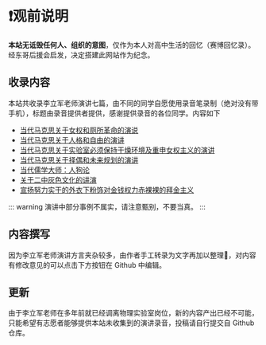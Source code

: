 # ❗观前说明

**本站无诋毁任何人、组织的意图**，仅作为本人对高中生活的回忆（赛博回忆录）。经东哥后援会启发，决定搭建此网站作为纪念。

## 收录内容

本站共收录李立军老师演讲七篇，由不同的同学自愿使用录音笔录制（绝对没有带手机），标题由录音提供者提供，感谢提供录音的各位同学。内容如下

- [当代马克思关于女权和厕所革命的演说](./当代马克思关于女权和厕所革命的演说.md)
- [当代马克思关于人格和自由的演讲](./当代马克思关于人格和自由的演讲.md)
- [当代马克思关于实验室必须保持干燥环境及重申女权主义的演讲](./当代马克思关于实验室必须保持干燥环境及重申女权主义的演讲.md)
- [当代马克思关于择偶和未来规划的演讲](./当代马克思关于择偶和未来规划的演讲.md)
- [当代儒学大师：人狗论](./当代儒学大师：人狗论.md)
- [关于二中灰色文化的讲演](./关于二中灰色文化的讲演.md)
- [宣扬努力实干的外衣下粉饰对金钱权力赤裸裸的拜金主义](./宣扬努力实干的外衣下粉饰对金钱权力赤裸裸的拜金主义.md)

::: warning
演讲中部分事例不属实，请注意甄别，不要当真。
:::

## 内容撰写

因为李立军老师演讲方言夹杂较多，由作者手工转录为文字再加以整理🥵，对内容有修改意见的可以点击下方按钮在 Github 中编辑。

## 更新

由于李立军老师在多年前就已经调离物理实验室岗位，新的内容产出已经不可能，只能希望有志愿者能够提供本站未收集到的演讲录音，投稿请自行提交自 Github 仓库。